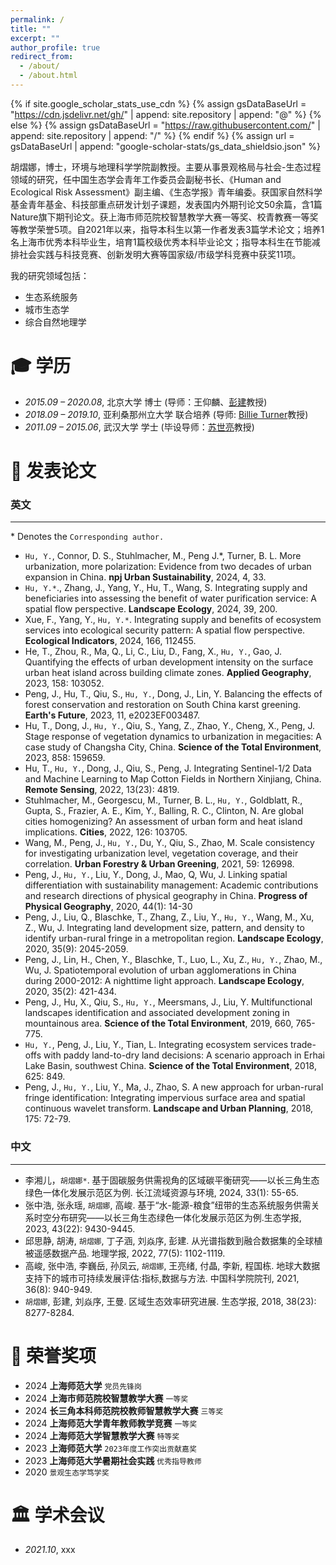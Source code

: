 ```yaml
---
permalink: /
title: ""
excerpt: ""
author_profile: true
redirect_from: 
  - /about/
  - /about.html
---
```


{% if site.google_scholar_stats_use_cdn %}
{% assign gsDataBaseUrl = "https://cdn.jsdelivr.net/gh/" | append: site.repository | append: "@" %}
{% else %}
{% assign gsDataBaseUrl = "https://raw.githubusercontent.com/" | append: site.repository | append: "/" %}
{% endif %}
{% assign url = gsDataBaseUrl | append: "google-scholar-stats/gs_data_shieldsio.json" %}

<span class='anchor' id='about-me'></span>

胡熠娜，博士，环境与地理科学学院副教授。主要从事景观格局与社会-生态过程领域的研究，任中国生态学会青年工作委员会副秘书长、《Human and Ecological Risk Assessment》副主编、《生态学报》青年编委。获国家自然科学基金青年基金、科技部重点研发计划子课题，发表国内外期刊论文50余篇，含1篇Nature旗下期刊论文。获上海市师范院校智慧教学大赛一等奖、校青教赛一等奖等教学荣誉5项。自2021年以来，指导本科生以第一作者发表3篇学术论文；培养1名上海市优秀本科毕业生，培育1篇校级优秀本科毕业论文；指导本科生在节能减排社会实践与科技竞赛、创新发明大赛等国家级/市级学科竞赛中获奖11项。

我的研究领域包括：
- 生态系统服务
- 城市生态学
- 综合自然地理学

<span class='anchor' id='-xl'></span>

# 🎓 学历
- *2015.09 – 2020.08*, 北京大学         博士 (导师：王仰麟、<a href="http://www.ues.pku.edu.cn/jszy/pj/pjgrjl/47d5081a72b1402693d0ef0eac835be3.htm" target="_blank">彭建</a>教授) 
- *2018.09 – 2019.10*, 亚利桑那州立大学  联合培养 (导师: <a href="https://search.asu.edu/profile/1227885" target="_blank">Billie Turner</a>教授)
- *2011.09 – 2015.06*, 武汉大学         学士 (毕设导师：<a href="http://www.ues.pku.edu.cn/jszy/pj/pjgrjl/47d5081a72b1402693d0ef0eac835be3.htm" target="_blank">苏世亮</a>教授)

<span class='anchor' id='-lwzl'></span>

# 📝 发表论文

### 英文
---

\* Denotes the `Corresponding author.`

- `Hu, Y.`, Connor, D. S., Stuhlmacher, M., Peng J.*, Turner, B. L. More urbanization, more polarization: Evidence from two decades of urban expansion in China. **npj Urban Sustainability**, 2024, 4, 33.
- `Hu, Y.*`., Zhang, J., Yang, Y., Hu, T., Wang, S. Integrating supply and beneficiaries into assessing the benefit of water purification service: A spatial flow perspective. **Landscape Ecology**, 2024, 39, 200.
- Xue, F., Yang, Y., `Hu, Y.*`. Integrating supply and benefits of ecosystem services into ecological security pattern: A spatial flow perspective. **Ecological Indicators**, 2024, 166, 112455. 
- He, T., Zhou, R., Ma, Q., Li, C., Liu, D., Fang, X., `Hu, Y.`, Gao, J. Quantifying the effects of urban development intensity on the surface urban heat island across building climate zones. **Applied Geography**, 2023, 158: 103052.
- Peng, J., Hu, T., Qiu, S., `Hu, Y.`, Dong, J., Lin, Y. Balancing the effects of forest conservation and restoration on South China karst greening. **Earth's Future**, 2023, 11, e2023EF003487.
- Hu, T., Dong, J., `Hu, Y.`, Qiu, S., Yang, Z., Zhao, Y., Cheng, X., Peng, J. Stage response of vegetation dynamics to urbanization in megacities: A case study of Changsha City, China. **Science of the Total Environment**, 2023, 858: 159659.
- Hu, T., `Hu, Y.`, Dong, J., Qiu, S., Peng, J. Integrating Sentinel-1/2 Data and Machine Learning to Map Cotton Fields in Northern Xinjiang, China. **Remote Sensing**, 2022, 13(23): 4819.
- Stuhlmacher, M., Georgescu, M., Turner, B. L., `Hu, Y.`, Goldblatt, R., Gupta, S., Frazier, A. E., Kim, Y., Balling, R. C., Clinton, N. Are global cities homogenizing? An assessment of urban form and heat island implications. **Cities**, 2022, 126: 103705.
- Wang, M., Peng, J., `Hu, Y.`, Du, Y., Qiu, S., Zhao, M. Scale consistency for investigating urbanization level, vegetation coverage, and their correlation. **Urban Forestry & Urban Greening**, 2021, 59: 126998.
- Peng, J., `Hu, Y.`, Liu, Y., Dong, J., Mao, Q, Wu, J. Linking spatial differentiation with sustainability management: Academic contributions and research directions of physical geography in China. **Progress of Physical Geography**, 2020, 44(1): 14-30
- Peng, J., Liu, Q., Blaschke, T., Zhang, Z., Liu, Y., `Hu, Y.`, Wang, M., Xu, Z., Wu, J. Integrating land development size, pattern, and density to identify urban-rural fringe in a metropolitan region. **Landscape Ecology**, 2020, 35(9): 2045-2059.
- Peng, J., Lin, H., Chen, Y., Blaschke, T., Luo, L., Xu, Z., `Hu, Y.`, Zhao, M., Wu, J. Spatiotemporal evolution of urban agglomerations in China during 2000-2012: A nighttime light approach. **Landscape Ecology**, 2020, 35(2): 421-434.
- Peng, J., Hu, X., Qiu, S., `Hu, Y.`, Meersmans, J., Liu, Y. Multifunctional landscapes identification and associated development zoning in mountainous area. **Science of the Total Environment**, 2019, 660, 765-775.
- `Hu, Y.`, Peng, J., Liu, Y., Tian, L. Integrating ecosystem services trade-offs with paddy land-to-dry land decisions: A scenario approach in Erhai Lake Basin, southwest China. **Science of the Total Environment**, 2018, 625: 849.
- Peng, J., `Hu, Y.`, Liu, Y., Ma, J., Zhao, S. A new approach for urban-rural fringe identification: Integrating impervious surface area and spatial continuous wavelet transform. **Landscape and Urban Planning**, 2018, 175: 72-79.  


### 中文
---

- 李湘儿，`胡熠娜*`. 基于固碳服务供需视角的区域碳平衡研究——以长三角生态绿色一体化发展示范区为例. 长江流域资源与环境, 2024, 33(1): 55-65.
- 张中浩, 张永瑶, `胡熠娜`, 高峻. 基于“水-能源-粮食”纽带的生态系统服务供需关系时空分布研究——以长三角生态绿色一体化发展示范区为例.生态学报, 2023, 43(22): 9430-9445.
- 邱思静, 胡涛, `胡熠娜`, 丁子涵, 刘焱序, 彭建. 从光谱指数到融合数据集的全球植被遥感数据产品. 地理学报, 2022, 77(5): 1102-1119.
- 高峻, 张中浩, 李巍岳, 孙凤云, `胡熠娜`, 王亮绪, 付晶, 李新, 程国栋. 地球大数据支持下的城市可持续发展评估:指标,数据与方法. 中国科学院院刊, 2021, 36(8): 940-949.
- `胡熠娜`, 彭建, 刘焱序, 王曼. 区域生态效率研究进展. 生态学报, 2018, 38(23): 8277-8284. 


<span class='anchor' id='-ryjx'></span>

# 🏅 荣誉奖项
- 2024 **上海师范大学** `党员先锋岗`
- 2024 **上海市师范院校智慧教学大赛** `一等奖`
- 2024 **长三角本科师范院校教师智慧教学大赛** `三等奖`
- 2024 **上海师范大学青年教师教学竞赛** `一等奖`
- 2024 **上海师范大学智慧教学大赛** `特等奖`
- 2023 **上海师范大学** `2023年度工作突出贡献嘉奖`
- 2023 **上海师范大学暑期社会实践** `优秀指导教师`
- 2020 `景观生态学笃学奖`

<span class='anchor' id='-xshy'></span>

# 🏛️ 学术会议
- *2021.10*, xxx

